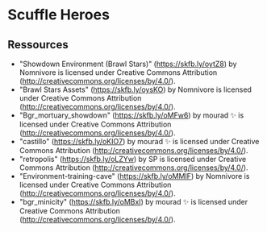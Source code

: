 # Scuffle Heroes

## Ressources
- "Showdown Environment (Brawl Stars)" (https://skfb.ly/oytZ8) by Nomnivore is licensed under Creative Commons Attribution (http://creativecommons.org/licenses/by/4.0/).
- "Brawl Stars Assets" (https://skfb.ly/oysKO) by Nomnivore is licensed under Creative Commons Attribution (http://creativecommons.org/licenses/by/4.0/).
- "Bgr_mortuary_showdown" (https://skfb.ly/oMFw6) by mourad ✨ is licensed under Creative Commons Attribution (http://creativecommons.org/licenses/by/4.0/).
- "castillo" (https://skfb.ly/oKIO7) by mourad ✨ is licensed under Creative Commons Attribution (http://creativecommons.org/licenses/by/4.0/).
- "retropolis" (https://skfb.ly/oLZYw) by SP is licensed under Creative Commons Attribution (http://creativecommons.org/licenses/by/4.0/).
- "Environment-training-cave" (https://skfb.ly/oMMIF) by Nomnivore is licensed under Creative Commons Attribution (http://creativecommons.org/licenses/by/4.0/).
- "bgr_minicity" (https://skfb.ly/oMBxI) by mourad ✨ is licensed under Creative Commons Attribution (http://creativecommons.org/licenses/by/4.0/).
